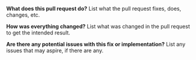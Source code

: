 **What does this pull request do?**
List what the pull request fixes, does, changes, etc.

**How was everything changed?**
List what was changed in the pull request to get the intended result.

**Are there any potential issues with this fix or implementation?**
List any issues that may aspire, if there are any.
